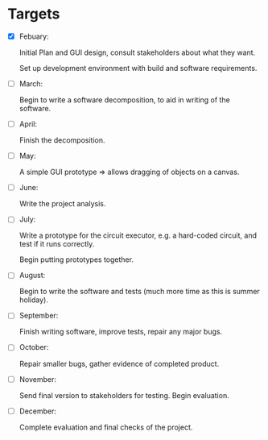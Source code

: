# Targets

- [x] Febuary:

	Initial Plan and GUI design, consult stakeholders about what they want.

	Set up development environment with build and software requirements.

- [ ] March:

	Begin to write a software decomposition, to aid in writing of the software.

- [ ] April:

	Finish the decomposition.

- [ ] May:

	A simple GUI prototype => allows dragging of objects on a canvas.

- [ ] June:
	
	Write the project analysis.

- [ ] July:

	Write a prototype for the circuit executor, e.g. a hard-coded circuit,
	and test if it runs correctly.

	Begin putting prototypes together.

- [ ] August:
	
	Begin to write the software and tests (much more time as this is summer holiday).

- [ ] September:

	Finish writing software, improve tests, repair any major bugs.

- [ ] October:

	Repair smaller bugs, gather evidence of completed product.

- [ ] November:

	Send final version to stakeholders for testing. Begin evaluation.

- [ ] December:

	Complete evaluation and final checks of the project.

